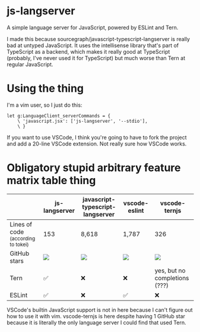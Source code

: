 # js-langserver

A simple language server for JavaScript, powered by ESLint and Tern.

I made this because sourcegraph/javascript-typescript-langserver is really bad at untyped JavaScript. It uses the intellisense library that's part of TypeScript as a backend, which makes it really good at TypeScript (probably, I've never used it for TypeScript) but much worse than Tern at regular JavaScript.

# Using the thing

I'm a vim user, so I just do this:

```
let g:LanguageClient_serverCommands = {
    \ 'javascript.jsx': ['js-langserver', '--stdio'],
    \ }
```

If you want to use VSCode, I think you're going to have to fork the project and add a 20-line VSCode extension. Not really sure how VSCode works.

# Obligatory stupid arbitrary feature matrix table thing

| | js-langserver | javascript-typescript-langserver | vscode-eslint | vscode-ternjs|
-|-|-|-|-
Lines of code <sub>(according to tokei)</sub> | 153 | 8,618 | 1,787 | 326
GitHub stars | ![][js-langserver stars] | ![][javascript-typescript-langserver stars] | ![][vscode-eslint stars] | ![][vscode-ternjs stars]
Tern | :white_check_mark: | :x: | :x: | yes, but no completions (???)
ESLint | :white_check_mark: | :x: | :white_check_mark: | :x:

[js-langserver stars]: https://img.shields.io/github/stars/tbodt/js-langserver.svg?style=social
[javascript-typescript-langserver stars]: https://img.shields.io/github/stars/sourcegraph/javascript-typescript-langserver.svg?style=social
[vscode-eslint stars]: https://img.shields.io/github/stars/Microsoft/vscode-eslint.svg?style=social
[vscode-ternjs stars]: https://img.shields.io/github/stars/hsiaosiyuan0/vscode-ternjs.svg?style=social

VSCode's builtin JavaScript support is not in here because I can't figure out how to use it with vim. vscode-ternjs is here despite having 1 GitHub star because it is literally the only language server I could find that used Tern.

